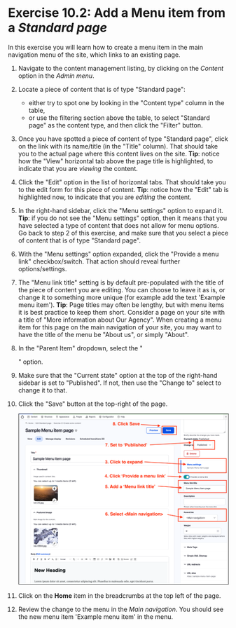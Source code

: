 # Exercise 10.2: Add a Menu item from a _Standard page_

In this exercise you will learn how to create a menu item in the main navigation menu of the site, which links to an existing page.

1. Navigate to the content management listing, by clicking on the _Content_ option in the _Admin menu_.
2. Locate a piece of content that is of type "Standard page":
   - either try to spot one by looking in the "Content type" column in the table,
   - or use the filtering section above the table, to select "Standard page" as the content type, and then click the "Filter" button.
3. Once you have spotted a piece of content of type "Standard page", click on the link with its name/title (in the "Title" column). That should take you to the actual page where this content lives on the site.
   **Tip**: notice how the "View" horizontal tab above the page title is highlighted, to indicate that you are _viewing_ the content.
4. Click the "Edit" option in the list of horizontal tabs. That should take you to the edit form for this piece of content.
   **Tip**: notice how the "Edit" tab is highlighted now, to indicate that you are _editing_ the content.
5. In the right-hand sidebar, click the "Menu settings" option to expand it.
   **Tip**: if you do not see the "Menu settings" option, then it means that you have selected a type of content that does not allow for menu options. Go back to step 2 of this exercise, and make sure that you select a piece of content that is of type "Standard page".
6. With the "Menu settings" option expanded, click the "Provide a menu link" checkbox/switch. That action should reveal further options/settings.
7. The "Menu link title" setting is by default pre-populated with the title of the piece of content you are editing. You can choose to leave it as is, or change it to something more unique (for example add the text 'Example menu item').
   **Tip**: Page titles may often be lengthy, but with menu items it is best practice to keep them short. Consider a page on your site with a title of "More information about Our Agency". When creating a menu item for this page on the main navigation of your site, you may want to have the title of the menu be "About us", or simply "About".
8. In the "Parent Item" dropdown, select the "<Main navigation>" option.
9. Make sure that the "Current state" option at the top of the right-hand sidebar is set to "Published". If not, then use the "Change to" select to change it to that.
10. Click the "Save" button at the top-right of the page.

    ![Image of Standard Page add menu item](../.gitbook/assets/Ex-10-1-Menus-Standard-page-1.png)

9. Click on the **Home** item in the breadcrumbs at the top left of the page.
10. Review the change to the menu in the _Main navigation_. You should see the new menu item 'Example menu item' in the menu.
